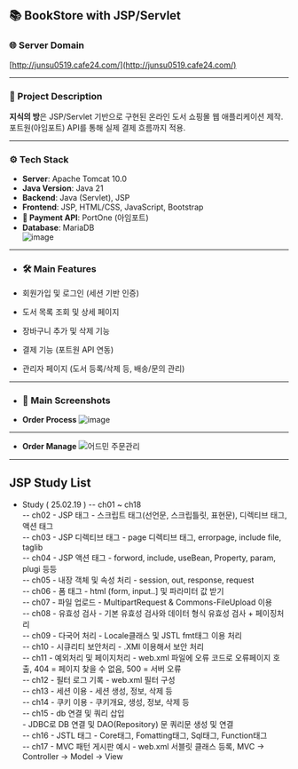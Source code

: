 ## 📚 BookStore with JSP/Servlet
### 🌐 Server Domain  
[http://junsu0519.cafe24.com/](http://junsu0519.cafe24.com/)

---

### 📝 Project Description

**지식의 방**은 JSP/Servlet 기반으로 구현된 온라인 도서 쇼핑몰 웹 애플리케이션 제작.   
포트원(아임포트) API를 통해 실제 결제 흐름까지 적용.  

---

### ⚙️ Tech Stack
- **Server**: Apache Tomcat 10.0  
- **Java Version**: Java 21  
- **Backend**: Java (Servlet), JSP  
- **Frontend**: JSP, HTML/CSS, JavaScript, Bootstrap
- **🔹 Payment API**: PortOne (아임포트)
- **Database**: MariaDB  
![image](https://github.com/user-attachments/assets/a456d5e9-649c-4a5a-a1f8-0a5be935c0cb)

---

- ### 🛠️ Main Features

- 회원가입 및 로그인 (세션 기반 인증)  
- 도서 목록 조회 및 상세 페이지  
- 장바구니 추가 및 삭제 기능  
- 결제 기능 (포트원 API 연동)  
- 관리자 페이지 (도서 등록/삭제 등, 배송/문의 관리)  

---

- ### 📸 Main Screenshots
- **Order Process**
![image](https://github.com/user-attachments/assets/567d341c-31d7-4da5-962f-2075137543a9)
---
- **Order Manage**
![어드민 주문관리](https://github.com/user-attachments/assets/02f2823a-5656-41fa-8d4b-535c8e264ead)

---

## JSP Study List
- Study ( 25.02.19 )
-- ch01 ~ ch18<br>
-- ch02 - JSP 태그 - 스크립트 태그(선언문, 스크립틀릿, 표현문), 디렉티브 태그, 액션 태그<br>
-- ch03 - JSP 디렉티브 태그 - page 디렉티브 태그, errorpage, include file, taglib<br>
-- ch04 - JSP 액션 태그 - forword, include, useBean, Property, param, plugi 등등<br>
-- ch05 - 내장 객체 및 속성 처리 - session, out, response, request<br>
-- ch06 - 폼 태그 - html (form, input..] 및 파라미터 값 받기<br>
-- ch07 - 파일 업로드 - MultipartRequest & Commons-FileUpload 이용 <br>
-- ch08 - 유효성 검사 - 기본 유효성 검사와 데이터 형식 유효성 검사 + 페이징처리<br>
-- ch09 - 다국어 처리 - Locale클래스 및 JSTL fmt태그 이용 처리<br>
-- ch10 - 시큐리티 보안처리 - .XMl 이용해서 보안 처리<br> 
-- ch11 - 예외처리 및 페이지처리 - web.xml 파일에 오류 코드로 오류페이지 호출, 404 = 페이지 찾을 수 없음, 500 = 서버 오류<br>
-- ch12 - 필터 로그 기록 - web.xml 필터 구성<br>
-- ch13 - 세션 이용 - 세션 생성, 정보, 삭제 등<br>
-- ch14 - 쿠키 이용 - 쿠키개요, 생성, 정보, 삭제 등<br>
-- ch15 - db 연결 및 쿼리 삽입<br> - JDBC로 DB 연결 및 DAO(Repository) 문 쿼리문 생성 및 연결<br>
-- ch16 - JSTL 태그 - Core태그, Fomatting태그, Sql태그, Function태그<br>
-- ch17 - MVC 패턴 게시판 예시 - web.xml 서블릿 클래스 등록, MVC -> Controller -> Model -> View<br>
  
